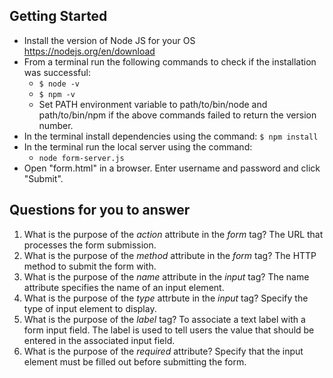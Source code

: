 ## Getting Started

- Install the version of Node JS for your OS https://nodejs.org/en/download
- From a terminal run the following commands to check if the installation was successful:
  - `$ node -v`
  - `$ npm -v`
  - Set PATH environment variable to path/to/bin/node and path/to/bin/npm if the above commands failed to return the version number.
- In the terminal install dependencies using the command:
    `$ npm install`
- In the terminal run the local server using the command:
  - `node form-server.js`
- Open "form.html" in a browser. Enter username and password and click "Submit".

## Questions for you to answer
1. What is the purpose of the _action_ attribute in the _form_ tag?
   The URL that processes the form submission.
2. What is the purpose of the _method_ attribute in the _form_ tag?
   The HTTP method to submit the form with.
3. What is the purpose of the _name_ attribute in the _input_ tag?
   The name attribute specifies the name of an input element.
4. What is the purpose of the _type_ attrbute in the _input_ tag?
   Specify the type of input element to display.
5. What is the purpose of the _label_ tag?
   To associate a text label with a form input field. The label is used to tell users the value that should be entered in the associated input field.
6. What is the purpose of the _required_ attribute?
    Specify that the input element must be filled out before submitting the form.

